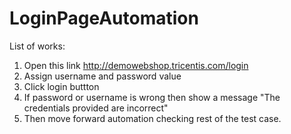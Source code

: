 # LoginPageAutomation

List of works:
  1. Open this link http://demowebshop.tricentis.com/login
  2. Assign username and password value
  3. Click login buttton
  4. If password or username is wrong then show a message "The credentials provided are incorrect"
  5. Then move forward automation checking rest of the test case.

